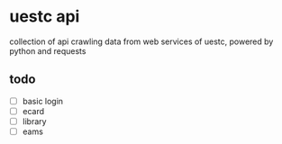 # uestc api

collection of api crawling data from web services of uestc, powered by python and requests


## todo

- [ ] basic login
- [ ] ecard
- [ ] library
- [ ] eams
